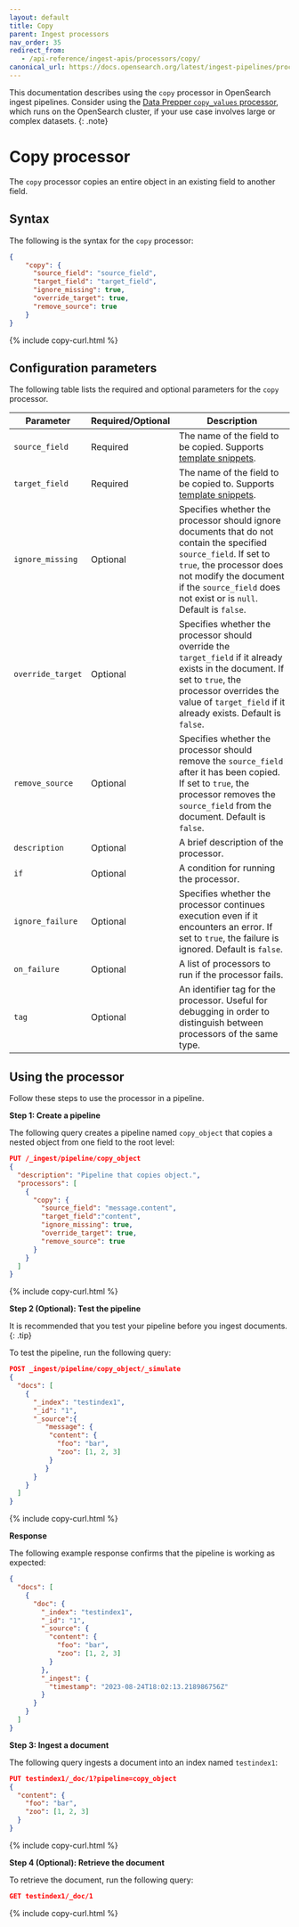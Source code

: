 ```yaml
---
layout: default
title: Copy
parent: Ingest processors
nav_order: 35
redirect_from:
   - /api-reference/ingest-apis/processors/copy/
canonical_url: https://docs.opensearch.org/latest/ingest-pipelines/processors/copy/
---
```


This documentation describes using the `copy` processor in OpenSearch ingest pipelines. Consider using the [Data Prepper `copy_values` processor]({{site.url}}{{site.baseurl}}/data-prepper/pipelines/configuration/processors/copy-values/), which runs on the OpenSearch cluster, if your use case involves large or complex datasets.
{: .note}

# Copy processor

The `copy` processor copies an entire object in an existing field to another field.

## Syntax

The following is the syntax for the `copy` processor: 

```json
{
    "copy": {
      "source_field": "source_field", 
      "target_field": "target_field",
      "ignore_missing": true,
      "override_target": true,
      "remove_source": true
    }
}
```
{% include copy-curl.html %}

## Configuration parameters

The following table lists the required and optional parameters for the `copy` processor.

| Parameter  | Required/Optional  | Description  |
|---|---|---|
`source_field`  | Required  | The name of the field to be copied. Supports [template snippets]({{site.url}}{{site.baseurl}}/ingest-pipelines/create-ingest/#template-snippets). |
`target_field`  | Required  | The name of the field to be copied to. Supports [template snippets]({{site.url}}{{site.baseurl}}/ingest-pipelines/create-ingest/#template-snippets). |
`ignore_missing`  | Optional  | Specifies whether the processor should ignore documents that do not contain the specified `source_field`. If set to `true`, the processor does not modify the document if the `source_field` does not exist or is `null`. Default is `false`. |
`override_target`  | Optional  | Specifies whether the processor should override the `target_field` if it already exists in the document. If set to `true`, the processor overrides the value of `target_field` if it already exists. Default is `false`. |
`remove_source`  | Optional  | Specifies whether the processor should remove the `source_field` after it has been copied. If set to `true`, the processor removes the `source_field` from the document. Default is `false`. |
`description`  | Optional  | A brief description of the processor.  |
`if` | Optional | A condition for running the processor. |
`ignore_failure` | Optional | Specifies whether the processor continues execution even if it encounters an error. If set to `true`, the failure is ignored. Default is `false`. |
`on_failure` | Optional | A list of processors to run if the processor fails. |
`tag` | Optional | An identifier tag for the processor. Useful for debugging in order to distinguish between processors of the same type. |

## Using the processor

Follow these steps to use the processor in a pipeline.

**Step 1: Create a pipeline** 

The following query creates a pipeline named `copy_object` that copies a nested object from one field to the root level: 

```json
PUT /_ingest/pipeline/copy_object
{
  "description": "Pipeline that copies object.",
  "processors": [
    {
      "copy": {
        "source_field": "message.content", 
        "target_field":"content",
        "ignore_missing": true,
        "override_target": true,
        "remove_source": true
      }
    }
  ]
}
```
{% include copy-curl.html %}

**Step 2 (Optional): Test the pipeline**

It is recommended that you test your pipeline before you ingest documents.
{: .tip}

To test the pipeline, run the following query:

```json
POST _ingest/pipeline/copy_object/_simulate
{
  "docs": [
    {
      "_index": "testindex1",
      "_id": "1",
      "_source":{
         "message": {
          "content": {
            "foo": "bar",
            "zoo": [1, 2, 3]
          }
         }
      }
    }
  ]
}
```
{% include copy-curl.html %}

**Response**

The following example response confirms that the pipeline is working as expected:

```json
{
  "docs": [
    {
      "doc": {
        "_index": "testindex1",
        "_id": "1",
        "_source": {
          "content": {
            "foo": "bar",
            "zoo": [1, 2, 3]
          }
        },
        "_ingest": {
          "timestamp": "2023-08-24T18:02:13.218986756Z"
        }
      }
    }
  ]
}
```

**Step 3: Ingest a document**

The following query ingests a document into an index named `testindex1`:

```json
PUT testindex1/_doc/1?pipeline=copy_object
{
  "content": {
    "foo": "bar",
    "zoo": [1, 2, 3]
  }
}
```
{% include copy-curl.html %}

**Step 4 (Optional): Retrieve the document**

To retrieve the document, run the following query:

```json
GET testindex1/_doc/1
```
{% include copy-curl.html %}
